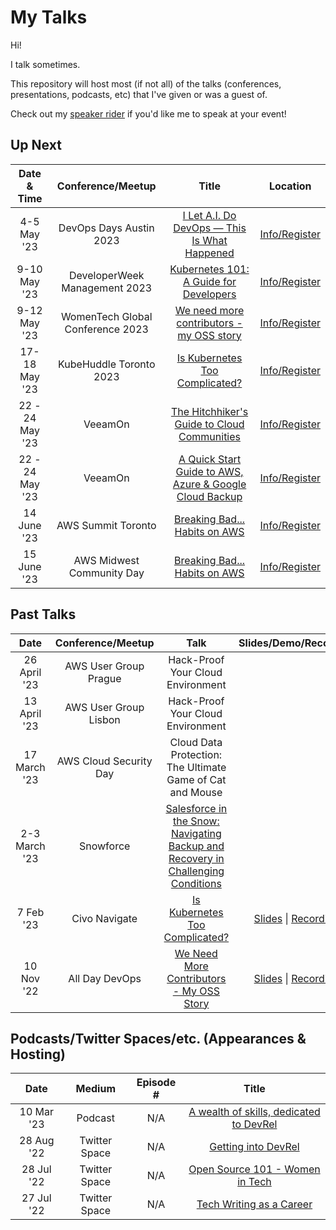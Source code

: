 My Talks
===================

Hi!

I talk sometimes.

This repository will host most (if not all) of the talks (conferences, presentations, podcasts, etc) that I've given or was a guest of.

Check out my [speaker rider](./speaker-rider.md) if you'd like me to speak at your event!

## Up Next

Date & Time|Conference/Meetup|Title|Location
:---------:|:---------------:|:---:|:-------:
4-5 May '23 | DevOps Days Austin 2023 | [I Let A.I. Do DevOps — This Is What Happened]() | [Info/Register](https://devopsdays.org/events/2023-austin/welcome/)
9-10 May '23 | DeveloperWeek Management 2023 | [Kubernetes 101: A Guide for Developers]() | [Info/Register](https://www.developerweek.com/global/conference/management/)
9-12 May '23 | WomenTech Global Conference 2023 | [We need more contributors - my OSS story](https://www.womentech.net/speaker/Julia/Furst%20Morgado/85740?_se=anVsaWFmbW9yZ2Fkb0BnbWFpbC5jb20%3D) | [Info/Register](https://www.womentech.net/women-tech-conference)
17-18 May '23 | KubeHuddle Toronto 2023 | [Is Kubernetes Too Complicated?]() | [Info/Register](https://kubehuddle.com/2023/toronto/)
22 - 24 May '23 | VeeamOn | [The Hitchhiker's Guide to Cloud Communities]() | [Info/Register](https://www.veeam.com/veeamon)
22 - 24 May '23 | VeeamOn | [A Quick Start Guide to AWS, Azure & Google Cloud Backup]() | [Info/Register](https://www.veeam.com/veeamon)
14 June '23 | AWS Summit Toronto | [Breaking Bad... Habits on AWS]() | [Info/Register](https://aws.amazon.com/events/summits/toronto/)
15 June '23 | AWS Midwest Community Day | [Breaking Bad... Habits on AWS]() | [Info/Register](https://www.midwestcommunityday.com/)


## Past Talks

Date|Conference/Meetup|Talk|Slides/Demo/Recording
:---------:|:---------------:|:--:|:--------------------:
26 April '23 | AWS User Group Prague | Hack-Proof Your Cloud Environment
13 April '23 | AWS User Group Lisbon | Hack-Proof Your Cloud Environment
17 March '23 | AWS Cloud Security Day | Cloud Data Protection: The Ultimate Game of Cat and Mouse
2-3 March '23 | Snowforce | [Salesforce in the Snow: Navigating Backup and Recovery in Challenging Conditions](https://snowforce.io/)
7 Feb '23 | Civo Navigate | [Is Kubernetes Too Complicated?](https://github.com/juliafmorgado/talks/blob/main/Is%20Kubernetes%20Too%20Complicated%3F/Abstract.md) | [Slides](https://docs.google.com/presentation/d/1yPaR8aYS3ZqI8WDGLVgxIGwWKTzuGffA/edit#slide=id.p3) \| [Recording]()
10 Nov '22 | All Day DevOps | [We Need More Contributors - My OSS Story](https://github.com/juliafmorgado/talks/blob/main/We%20Need%20More%20Contributors/Abstract.md) | [Slides](https://t.co/OqD7NnbnhK) \| [Recording](https://www.alldaydevops.com/ondemand-2022speakers)


## Podcasts/Twitter Spaces/etc. (Appearances & Hosting)

Date|Medium|Episode #|Title
:--:|:-----:|:-------:|:----:
10 Mar '23 | Podcast | N/A | [A wealth of skills, dedicated to DevRel](https://www.voxgig.com/podcast/julia-furst-morgado-march-2023-global-technologist-veeam)
28 Aug '22 | Twitter Space | N/A | [Getting into DevRel](https://twitter.com/i/spaces/1YqJDqNjpYLxV)
28 Jul '22 | Twitter Space | N/A | [Open Source 101 - Women in Tech](https://twitter.com/i/spaces/1PlJQaDYqdXJE)
27 Jul '22 | Twitter Space | N/A | [Tech Writing as a Career](https://twitter.com/virtualized6ix/status/1552253444723200001?s=20&t=Clsi3spzoB8NIn4m4taL6g)
